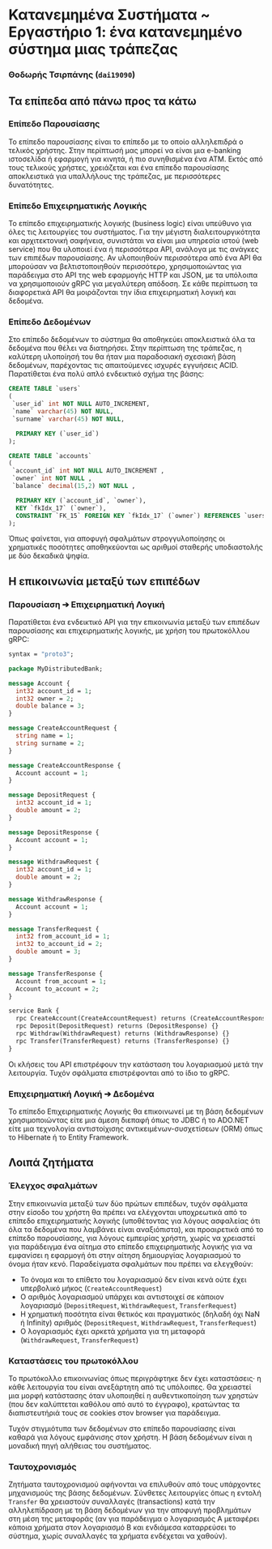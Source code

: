 # Κατανεμημένα Συστήματα ~ Εργαστήριο 1: ένα κατανεμημένο σύστημα μιας τράπεζας

### Θοδωρής Τσιρπάνης (`dai19090`)

## Τα επίπεδα από πάνω προς τα κάτω

### Επίπεδο Παρουσίασης

Το επίπεδο παρουσίασης είναι το επίπεδο με το οποίο αλληλεπιδρά ο τελικός χρήστης. Στην περίπτωσή μας μπορεί να είναι μια e-banking ιστοσελίδα ή εφαρμογή για κινητά, ή πιο συνηθισμένα ένα ATM. Εκτός από τους τελικούς χρήστες, χρειάζεται και ένα επίπεδο παρουσίασης αποκλειστικά για υπαλλήλους της τράπεζας, με περισσότερες δυνατότητες.

### Επίπεδο Επιχειρηματικής Λογικής

Το επίπεδο επιχειρηματικής λογικής (business logic) είναι υπεύθυνο για όλες τις λειτουργίες του συστήματος. Για την μέγιστη διαλειτουργικότητα και αρχιτεκτονική σαφήνεια, συνιστάται να είναι μια υπηρεσία ιστού (web service) που θα υλοποιεί ένα ή περισσότερα API, ανάλογα με τις ανάγκες των επιπέδων παρουσίασης. Αν υλοποιηθούν περισσότερα από ένα API θα μπορούσαν να βελτιστοποιηθούν περισσότερο, χρησιμοποιώντας για παράδειγμα στο API της web εφαρμογής HTTP και JSON, με τα υπόλοιπα να χρησιμοποιούν gRPC για μεγαλύτερη απόδοση. Σε κάθε περίπτωση τα διαφορετικά API θα μοιράζονται την ίδια επιχειρηματική λογική και δεδομένα.

### Επίπεδο Δεδομένων

Στο επίπεδο δεδομένων το σύστημα θα αποθηκεύει αποκλειστικά όλα τα δεδομένα που θέλει να διατηρήσει. Στην περίπτωση της τράπεζας, η καλύτερη υλοποίησή του θα ήταν μια παραδοσιακή σχεσιακή βάση δεδομένων, παρέχοντας τις απαιτούμενες ισχυρές εγγυήσεις ACID. Παρατίθεται ένα πολύ απλό ενδεικτικό σχήμα της βάσης:

``` sql
CREATE TABLE `users`
(
 `user_id` int NOT NULL AUTO_INCREMENT,
 `name` varchar(45) NOT NULL,
 `surname` varchar(45) NOT NULL,

  PRIMARY KEY (`user_id`)
);

CREATE TABLE `accounts`
(
 `account_id` int NOT NULL AUTO_INCREMENT ,
 `owner` int NOT NULL ,
 `balance` decimal(15,2) NOT NULL ,

  PRIMARY KEY (`account_id`, `owner`),
  KEY `fkIdx_17` (`owner`),
  CONSTRAINT `FK_15` FOREIGN KEY `fkIdx_17` (`owner`) REFERENCES `users` (`user_id`)
);
```

Όπως φαίνεται, για αποφυγή σφαλμάτων στρογγυλοποίησης οι χρηματικές ποσότητες αποθηκεύονται ως αριθμοί σταθερής υποδιαστολής με δύο δεκαδικά ψηφία.

## Η επικοινωνία μεταξύ των επιπέδων

### Παρουσίαση ➔ Επιχειρηματική Λογική

Παρατίθεται ένα ενδεικτικό API για την επικοινωνία μεταξύ των επιπέδων παρουσίασης και επιχειρηματικής λογικής, με χρήση του πρωτοκόλλου gRPC:

``` proto
syntax = "proto3";

package MyDistributedBank;

message Account {
  int32 account_id = 1;
  int32 owner = 2;
  double balance = 3;
}

message CreateAccountRequest {
  string name = 1;
  string surname = 2;
}

message CreateAccountResponse {
  Account account = 1;
}

message DepositRequest {
  int32 account_id = 1;
  double amount = 2;
}

message DepositResponse {
  Account account = 1;
}

message WithdrawRequest {
  int32 account_id = 1;
  double amount = 2;
}

message WithdrawResponse {
  Account account = 1;
}

message TransferRequest {
  int32 from_account_id = 1;
  int32 to_account_id = 2;
  double amount = 3;
}

message TransferResponse {
  Account from_account = 1;
  Account to_account = 2;
}

service Bank {
  rpc CreateAccount(CreateAccountRequest) returns (CreateAccountResponse) {}
  rpc Deposit(DepositRequest) returns (DepositResponse) {}
  rpc Withdraw(WithdrawRequest) returns (WithdrawResponse) {}
  rpc Transfer(TransferRequest) returns (TransferResponse) {}
}
```

Οι κλήσεις του API επιστρέφουν την κατάσταση του λογαριασμού μετά την λειτουργία. Τυχόν σφάλματα επιστρέφονται από το ίδιο το gRPC.

### Επιχειρηματική Λογική ➔ Δεδομένα

Το επίπεδο Επιχειρηματικής Λογικής θα επικοινωνεί με τη βάση δεδομένων χρησιμοποιώντας είτε μια άμεση διεπαφή όπως το JDBC ή το ADO.NET είτε μια τεχνολογία αντιστοίχισης αντικειμένων-συσχετίσεων (ORM) όπως το Hibernate ή το Entity Framework.

## Λοιπά ζητήματα

### Έλεγχος σφαλμάτων

Στην επικοινωνία μεταξύ των δύο πρώτων επιπέδων, τυχόν σφάλματα στην είσοδο του χρήστη θα πρέπει να ελέγχονται υποχρεωτικά από το επίπεδο επιχειρηματικής λογικής (υποθέτοντας για λόγους ασφαλείας ότι όλα τα δεδομένα που λαμβάνει είναι αναξιόπιστα), και προαιρετικά από το επίπεδο παρουσίασης, για λόγους εμπειρίας χρήστη, χωρίς να χρειαστεί για παράδειγμα ένα αίτημα στο επίπεδο επιχειρηματικής λογικής για να εμφανίσει η εφαρμογή ότι στην αίτηση δημιουργίας λογαριασμού το όνομα ήταν κενό. Παραδείγματα σφαλμάτων που πρέπει να ελεγχθούν:

* Το όνομα και το επίθετο του λογαριασμού δεν είναι κενά ούτε έχει υπερβολικό μήκος (`CreateAccountRequest`)
* Ο αριθμός λογαριασμού υπάρχει και αντιστοιχεί σε κάποιον λογαριασμό (`DepositRequest`, `WithdrawRequest`, `TransferRequest`)
* Η χρηματική ποσότητα είναι θετικός και πραγματικός (δηλαδή όχι NaN ή Infinity) αριθμός (`DepositRequest`, `WithdrawRequest`, `TransferRequest`)
* Ο λογαριασμός έχει αρκετά χρήματα για τη μεταφορά (`WithdrawRequest`, `TransferRequest`)

### Καταστάσεις του πρωτοκόλλου

Το πρωτόκολλο επικοινωνίας όπως περιγράφτηκε δεν έχει καταστάσεις· η κάθε λειτουργία του είναι ανεξάρτητη από τις υπόλοιπες. Θα χρειαστεί μια μορφή κατάστασης όταν υλοποιηθεί η αυθεντικοποίηση των χρηστών (που δεν καλύπτεται καθόλου από αυτό το έγγραφο), κρατώντας τα διαπιστευτήριά τους σε cookies στον browser για παράδειγμα.

Τυχόν στιγμιότυπα των δεδομένων στο επίπεδο παρουσίασης είναι καθαρά για λόγους εμφάνισης στον χρήστη. Η βάση δεδομένων είναι η μοναδική πηγή αλήθειας του συστήματος.

### Ταυτοχρονισμός

Ζητήματα ταυτοχρονισμού αφήνονται να επιλυθούν από τους υπάρχοντες μηχανισμούς της βάσης δεδομένων. Σύνθετες λειτουργίες όπως η εντολή `Transfer` θα χρειαστούν συναλλαγές (transactions) κατά την αλληλεπίδραση με τη βάση δεδομένων για την αποφυγή προβλημάτων στη μέση της μεταφοράς (αν για παράδειγμα ο λογαριασμός Α μεταφέρει κάποια χρήματα στον λογαριασμό Β και ενδιάμεσα καταρρεύσει το σύστημα, χωρίς συναλλαγές τα χρήματα ενδέχεται να χαθούν).
